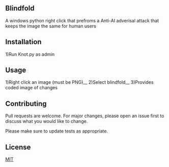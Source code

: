 ## Blindfold
A windows python right click that prefroms a Anti-AI adverisal attack that keeps the image the same for human users

## Installation
1)Run Knot.py as admin


## Usage

1)Right click an image (must be PNG)__ 
2)Select blindfold__
3)Provides coded image of changes


## Contributing

Pull requests are welcome. For major changes, please open an issue first
to discuss what you would like to change.

Please make sure to update tests as appropriate.

## License

[MIT](https://choosealicense.com/licenses/mit/)
